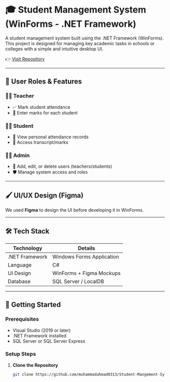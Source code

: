 # 🎓 Student Management System (WinForms - .NET Framework)

A student management system built using the .NET Framework (WinForms). This project is designed for managing key academic tasks in schools or colleges with a simple and intuitive desktop UI.

👉 [Visit Repository](https://github.com/muhammadahmad0313/Student-Mangement-System)

---

## 👤 User Roles & Features

### 👨‍🏫 Teacher
- ✅ Mark student attendance
- 📝 Enter marks for each student

### 👨‍🎓 Student
- 📅 View personal attendance records
- 📄 Access transcript/marks

### 🧑‍💼 Admin
- 👥 Add, edit, or delete users (teachers/students)
- 🛡️ Manage system access and roles

---

## 🖌️ UI/UX Design (Figma)

We used **Figma** to design the UI before developing it in WinForms.

---

## 🛠 Tech Stack

| Technology      | Details                         |
|-----------------|---------------------------------|
| .NET Framework  | Windows Forms Application       |
| Language        | C#                              |
| UI Design       | WinForms + Figma Mockups        |
| Database        | SQL Server / LocalDB            |

---

## 🚀 Getting Started

### Prerequisites
- Visual Studio (2019 or later)
- .NET Framework installed
- SQL Server or SQL Server Express

### Setup Steps

1. **Clone the Repository**
   ```bash
   git clone https://github.com/muhammadahmad0313/Student-Mangement-System.git
